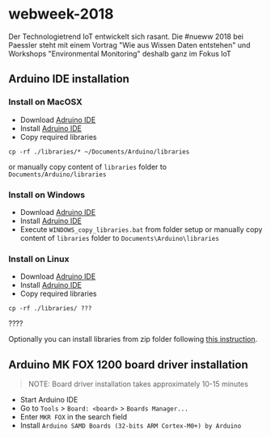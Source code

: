 # webweek-2018
Der Technologietrend IoT entwickelt sich rasant. Die #nueww 2018 bei Paessler steht mit einem Vortrag "Wie aus Wissen Daten entstehen" und Workshops "Environmental Monitoring" deshalb ganz im Fokus IoT


## Arduino IDE installation
### Install on MacOSX

- Download [Adruino IDE](https://www.arduino.cc/download_handler.php)
- Install [Adruino IDE](https://www.arduino.cc/en/Guide/MacOSX)
- Copy required libraries
```console
cp -rf ./libraries/* ~/Documents/Arduino/libraries
```
or manually copy content of `libraries` folder to `Documents/Arduino/libraries`


### Install on Windows
- Download [Adruino IDE](https://www.arduino.cc/download_handler.php)
- Install [Adruino IDE](https://www.arduino.cc/en/Guide/MacOSX)
- Execute `WINDOWS_copy_libraries.bat` from folder setup
  or manually copy content of `libraries` folder to `Documents\Arduino\libraries`



### Install on Linux

- Download [Adruino IDE](https://www.arduino.cc/download_handler.php)
- Install [Adruino IDE](https://www.arduino.cc/download_handler.php?f=/arduino-1.8.7-linux64.tar.xz)
- Copy required libraries
```console
cp -rf ./libraries/ ???
```

????

Optionally you can install libraries from zip folder following [this instruction](https://www.arduino.cc/en/Guide/Libraries#toc4).





## Arduino MK FOX 1200 board driver installation
> NOTE: Board driver installation takes approximately 10-15 minutes

- Start Arduino IDE
- Go to `Tools` > `Board: <board>` > `Boards Manager...`
- Enter `MKR FOX` in the search field
- Install `Arduino SAMD Boards (32-bits ARM Cortex-M0+) by Arduino`
